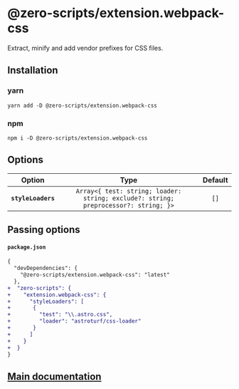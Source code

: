 # @zero-scripts/extension.webpack-css

Extract, minify and add vendor prefixes for CSS files.

## Installation

### yarn

```
yarn add -D @zero-scripts/extension.webpack-css
```

### npm

```
npm i -D @zero-scripts/extension.webpack-css
```

## Options

|       Option       |                                        Type                                         | Default |
| :----------------: | :---------------------------------------------------------------------------------: | :-----: |
| **`styleLoaders`** | `Array<{ test: string; loader: string; exclude?: string; preprocessor?: string; }>` |  `[]`   |

## Passing options

#### `package.json`

```diff
{
  "devDependencies": {
    "@zero-scripts/extension.webpack-css": "latest"
  },
+  "zero-scripts": {
+    "extension.webpack-css": {
+      "styleLoaders": [
+       {
+         "test": "\\.astro.css",
+         "loader": "astroturf/css-loader"
+       }
+      ]
+    }
+  }
}
```

## [Main documentation](https://github.com/artemirq/zero-scriptsjs/tree/0.5.x)
